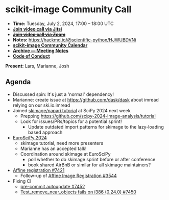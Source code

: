 # scikit-image Community Call

- **Time:** Tuesday, July 2, 2024, 17:00 – 18:00 UTC
- **[Join video call via Jitsi](https://meet.evolix.org/skimage-meeting)**
- ~~**[Join video call via Zoom](https://us06web.zoom.us/j/88060567580?pwd=THRpaWFnSFNwK0Fycy9FVk5RYnV5UT09)**~~
- **Notes:** https://hackmd.io/@scientific-python/HJWUBDVNi
- **[scikit-image Community Calendar](https://scientific-python.org/calendars/skimage.ics)**
- **[Archive — Meeting Notes](https://github.com/scikit-image/meeting-notes)**
- **[Code of Conduct](https://scikit-image.org/docs/stable/conduct/code_of_conduct.html)**

**Present:** Lars, Marianne, Josh

## Agenda

- Discussed spin: It's just a 'normal' dependency!
- Marianne: create issue at https://github.com/dask/dask about imread relying on our ski.io.imread
- Joined [skimage/napari tutorial](https://cfp.scipy.org/2024/talk/PQMQ3K/) at SciPy 2024 next week
  - Prepping https://github.com/scipy-2024-image-analysis/tutorial
  - Look for issues/PRs/topics for a potential sprint!
    - Update outdated import patterns for skimage to the lazy-loading based approach
- [EuroSciPy 2024](https://euroscipy.org/2024/)
  - skimage tutorial, need more presenters
  - Marianne has an accepted talk!
  - Coordination around skimage at EuroSciPy
    - poll whether to do skimage sprint before or after conference
    - book shared AirBnB or similar for all skimage maintainers?
- [Affine registration #7421](https://github.com/scikit-image/scikit-image/pull/7421)
  - Follow-up of [Affine Image Registration #3544](https://github.com/scikit-image/scikit-image/pull/3544)
- Fixing CI
  - [pre-commit autoupdate #7452](https://github.com/scikit-image/scikit-image/pull/7452)
  - [Test_remove_near_objects fails on i386 (0.24.0) #7450](https://github.com/scikit-image/scikit-image/issues/7450)

